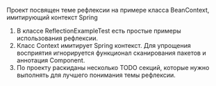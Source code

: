 Проект посвящен теме рефлексии на примере класса BeanContext, имитирующий контекст Spring

1. В классе ReflectionExampleTest есть простые примеры использования рефлексии.
2. Класс Context имитирует Spring контекст. Для упрощения восприятия игнорируется функционал сканирования пакетов и аннотация Component.
3. По проекту раскиданы несколько TODO секций, которые нужно выполнять для лучшего понимания темы рефлексии.